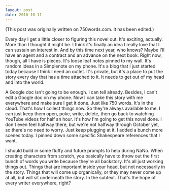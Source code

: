 ```yaml
---
layout: post
date: 2010-10-11
--- 
```


(This post was originally written on 750words.com. It has been edited.)

Every day I get a little closer to figuring this novel out. It's exciting, actually. More than I thought it might be. I think it's finally an idea I really love that I can sustain an interest in. And by this time next year, who knows? Maybe I'll have an agent and a contract and an advance on the next book. Right now, though, all I have is pieces. It's loose leaf notes pinned to my wall. It's random ideas in a Simplenote on my phone. It's a blog that I just started today because I think I need an outlet. It's private, but it's a place to put the story every day that has a time attached to it. It needs to get out of my head and into the world. 

A Google doc isn't going to be enough. I can tell already. Besides, I can't edit a Google doc on my phone. Now I can take this story with me everywhere and make sure I get it done. Just like 750 words. It's in the cloud. That's how I collect things now. So they're always available to me. I can just keep them open, poke, write, delete, then go back to watching YouTube videos for half an hour. It's how I'm going to get this novel done. I don't even feel halfway there, but we're not halfway through October yet, so there's no need to worry. Just keep plugging at it. I added a bunch more scenes today. I pinned down some specific Shakespeare references that I want. 

I should build in some fluffy and future prompts to help during NaNo. When creating characters from scratch, you basically have to throw out the first bunch of words you write because they're all backstory. It's all just working things out. Things that are important inside your head, but not necessarily in the story. Things that will come up organically, or they may never come up at all, but will sit underneath the story. In the subtext. That's the hope of every writer everywhere, right? 
